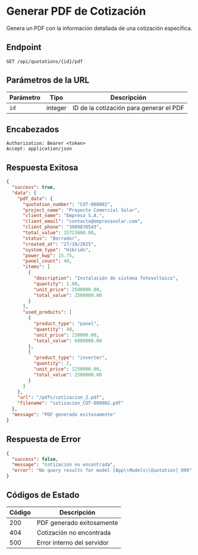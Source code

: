 # Generar PDF de Cotización

Genera un PDF con la información detallada de una cotización específica.

## Endpoint

```http
GET /api/quotations/{id}/pdf
```

## Parámetros de la URL

| Parámetro | Tipo | Descripción |
|-----------|------|-------------|
| `id` | integer | ID de la cotización para generar el PDF |

## Encabezados

```http
Authorization: Bearer <token>
Accept: application/json
```

## Respuesta Exitosa

```json
{
  "success": true,
  "data": {
    "pdf_data": {
      "quotation_number": "COT-000002",
      "project_name": "Proyecto Comercial Solar",
      "client_name": "Empresa S.A.",
      "client_email": "contacto@empresasolar.com",
      "client_phone": "3009876543",
      "total_value": 15723600.00,
      "status": "Borrador",
      "created_at": "27/10/2025",
      "system_type": "Híbrido",
      "power_kwp": 15.75,
      "panel_count": 40,
      "items": [
        {
          "description": "Instalación de sistema fotovoltaico",
          "quantity": 1.00,
          "unit_price": 2500000.00,
          "total_value": 2500000.00
        }
      ],
      "used_products": [
        {
          "product_type": "panel",
          "quantity": 40,
          "unit_price": 150000.00,
          "total_value": 6000000.00
        },
        {
          "product_type": "inverter",
          "quantity": 2,
          "unit_price": 1250000.00,
          "total_value": 2500000.00
        }
      ]
    },
    "url": "/pdfs/cotizacion_2.pdf",
    "filename": "cotizacion_COT-000002.pdf"
  },
  "message": "PDF generado exitosamente"
}
```

## Respuesta de Error

```json
{
  "success": false,
  "message": "Cotización no encontrada",
  "error": "No query results for model [App\\Models\\Quotation] 999"
}
```

## Códigos de Estado

| Código | Descripción |
|--------|-------------|
| 200 | PDF generado exitosamente |
| 404 | Cotización no encontrada |
| 500 | Error interno del servidor |
